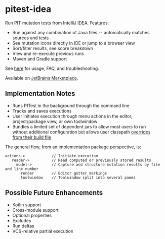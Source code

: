 # pitest-idea

<!-- Plugin description -->
Run [PIT](https://pitest.org) mutation tests from IntelliJ IDEA. Features:

* Run against any combination of Java files -- automatically matches sources and tests
* See mutation icons directly in IDE or jump to a browser view
* Sort/filter results, see score breakdown
* View and re-execute previous runs
* Maven and Gradle support
<!-- Plugin description end -->

See [here](https://bmccar.github.io/pitest-idea) for usage, FAQ, and troubleshooting.

Available on [JetBrains Marketplace](https://plugins.jetbrains.com/plugin/27437-pitest/edit).

## Implementation Notes
* Runs PITest in the background through the command line
* Tracks and saves executions
* User initiates execution through menu actions in the editor, project/package view, or own toolwindow
* Bundles a limited set of dependent jars to allow most users to run without additional configuration but allows user classpath [overrides from their build file](https://bmccar.github.io/pitest-idea/configuration.html)

The general flow, from an implementation package perspective, is:

    actions->            // Initiate execution
       reader->          // Read computed or previously stored results
         model->         // Capture and structure mutation results by file and line number
           render        // Editor gutter markings
           toolwindow    // Toolwindow split into several panes


## Possible Future Enhancements
* Kotlin support
* Cross-module support
* Optional properties
* Excludes
* Run deltas
* VCS-relative partial execution


